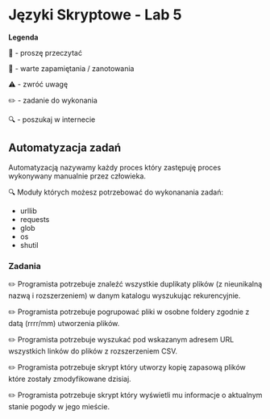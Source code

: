 # Języki Skryptowe - Lab 5

**Legenda**

📖 - proszę przeczytać

📝 - warte zapamiętania / zanotowania

⚠️ - zwróć uwagę

✏️ - zadanie do wykonania

🔍 - poszukaj w internecie

## Automatyzacja zadań
Automatyzacją nazywamy każdy proces który zastępuję proces wykonywany manualnie przez człowieka.

🔍 Moduły których możesz potrzebować do wykonanania zadań:
* urllib
* requests
* glob
* os
* shutil

### Zadania

✏️ Programista potrzebuje znaleźć wszystkie duplikaty plików (z nieunikalną nazwą i rozszerzeniem) w danym katalogu wyszukując rekurencyjnie.

✏️ Programista potrzebuje pogrupować pliki w osobne foldery zgodnie z datą (rrrr/mm) utworzenia plików. 

✏️ Programista potrzebuje wyszukać pod wskazanym adresem URL wszystkich linków do plików z rozszerzeniem CSV.

✏️ Programista potrzebuje skrypt który utworzy kopię zapasową plików które zostały zmodyfikowane dzisiaj. 

✏️ Programista potrzebuje skrypt który wyświetli mu informacje o aktualnym stanie pogody w jego mieście.


